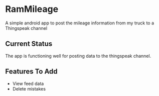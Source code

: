 # RamMileage
A simple android app to post the mileage information from my truck to a Thingspeak channel

## Current Status
The app is functioning well for posting data to the thingspeak channel.

## Features To Add
* View feed data
* Delete mistakes
